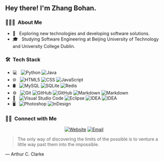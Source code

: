 <h2> Hey there! I'm Zhang Bohan.</h2>

<h3> 👨🏻‍💻 &nbsp;About Me </h3>

- 🤔 &nbsp; Exploring new technologies and developing software solutions.
- 🎓 &nbsp; Studying Software Engineering at Beijing University of Technology and University College Dublin.

<h3> 🛠 &nbsp;Tech Stack</h3>

- 💻 &nbsp;
  ![Python](https://img.shields.io/badge/-Python-333333?style=flat&logo=python)
  ![Java](https://img.shields.io/badge/-Java-333333?style=flat&logo=Java&logoColor=007396)
- 🌐 &nbsp;
  ![HTML5](https://img.shields.io/badge/-HTML5-333333?style=flat&logo=HTML5)
  ![CSS](https://img.shields.io/badge/-CSS-333333?style=flat&logo=CSS3&logoColor=1572B6)
  ![JavaScript](https://img.shields.io/badge/-JavaScript-333333?style=flat&logo=javascript)
- 🛢 &nbsp;
  ![MySQL](https://img.shields.io/badge/-MySQL-333333?style=flat&logo=mysql)
  ![SQLite](https://img.shields.io/badge/-SQLite-333333?style=flat&logo=sqlite)
  ![Redis](https://img.shields.io/badge/-Redis-333333?style=flat&logo=redis)
- ⚙️ &nbsp;
  ![Git](https://img.shields.io/badge/-Git-333333?style=flat&logo=git)
  ![GitHub](https://img.shields.io/badge/-GitHub-333333?style=flat&logo=github)
  ![GitHub](https://img.shields.io/badge/-Gitlab-333333?style=flat&logo=gitlab)
  ![Markdown](https://img.shields.io/badge/-Markdown-333333?style=flat&logo=markdown)
  ![Markdown](https://img.shields.io/badge/-LaTeX-333333?style=flat&logo=latex)
- 🔧 &nbsp;
  ![Visual Studio Code](https://img.shields.io/badge/-Visual%20Studio%20Code-333333?style=flat&logo=visual-studio-code&logoColor=007ACC)
  ![Eclipse](https://img.shields.io/badge/-Eclipse-333333?style=flat&logo=eclipse-ide&logoColor=2C2255)
  ![IDEA](https://img.shields.io/badge/-IDEA-333333?style=flat&logo=idea)
  ![IDEA](https://img.shields.io/badge/-PyCharm-333333?style=flat&logo=pycharm)
- 🖥 &nbsp;
  ![Photoshop](https://img.shields.io/badge/-Photoshop-333333?style=flat&logo=adobe-photoshop)
  ![InDesign](https://img.shields.io/badge/-InDesign-333333?style=flat&logo=adobe-indesign)


<h3> 🤝🏻 &nbsp;Connect with Me </h3>

<p align="center">
<a href="https://www.zhangbh.com/"><img alt="Website" src="https://img.shields.io/badge/Website-zhangbh.com-blue"></a>
<a href="mailto:beihaizhang11@gmail.com"><img alt="Email" src="https://img.shields.io/badge/Email-beihaizhang11@gmail.com-red&logo=gmail"></a>
</p>

> The only way of discovering the limits of the possible is to venture a little way past them into the impossible.

— Arthur C. Clarke
